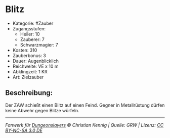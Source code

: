 # Blitz

- Kategorie: #Zauber
- Zugangsstufen:
  - Heiler: 10
  - Zauberer: 7
  - Schwarzmagier: 7
- Kosten: 310
- Zauberbonus: 3
- Dauer: Augenblicklich
- Reichweite: VE x 10 m
- Abklingzeit: 1 KR
- Art: Zielzauber

## Beschreibung:

Der ZAW schießt einen Blitz auf einen Feind. Gegner in Metallrüstung dürfen keine Abwehr gegen Blitze würfeln.





---

_Fanwerk für [Dungeonslayers](https://www.dungeonslayers.net/) © Christian Kennig | Quelle: GRW | Lizenz: [CC BY-NC-SA 3.0 DE](https://creativecommons.org/licenses/by-nc-sa/3.0/de/)_
